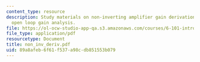 ```yaml
---
content_type: resource
description: Study materials on non-inverting amplifier gain derivation with finite
  open loop gain analysis.
file: https://ol-ocw-studio-app-qa.s3.amazonaws.com/courses/6-101-introductory-analog-electronics-laboratory-spring-2007/89a8afeb6f61f537a98cdb851553b079_non_inv_deriv.pdf
file_type: application/pdf
resourcetype: Document
title: non_inv_deriv.pdf
uid: 89a8afeb-6f61-f537-a98c-db851553b079
---
```

